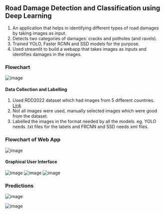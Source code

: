 ## Road Damage Detection and Classification using Deep Learning
1. An application that helps in identifying different types of road damages by taking images as input.
2. Detects two categories of damages: cracks and potholes (and ravels).
3. Trained YOLO, Faster RCNN and SSD models for the purpose.
4. Used streamlit to build a webapp that takes images as inputs and identifies damages in the images.

### Flowchart
![image](https://github.com/AkashKhatrii/react-chat/assets/65164913/768122b7-726c-4b8a-9115-cb9228b4716c)

#### Data Collection and Labelling
1. Used RDD2022 dataset which had images from 5 different countries. <a href="https://figshare.com/articles/dataset/RDD2022_-_The_multi-national_Road_Damage_Dataset_released_through_CRDDC_2022/21431547">Link</a>
2. Not all images were used, manually selected images which were good from the dataset.
3. Labelled the images in the format needed by all the models. eg. YOLO needs .txt files for the labels and FRCNN and SSD needs xml files.

### Flowchart of Web App
![image](https://github.com/AkashKhatrii/react-chat/assets/65164913/f3189f13-5b6d-44fc-9b07-2eb291faecac)

#### Graphical User Interface
![image](https://github.com/AkashKhatrii/react-chat/assets/65164913/9c395c05-2a77-47bd-a065-dbe20a0ab438)
![image](https://github.com/AkashKhatrii/react-chat/assets/65164913/f7ad49ad-de3b-44a3-a0f3-3107d2ffffc1)
![image](https://github.com/AkashKhatrii/react-chat/assets/65164913/cfb2a906-9217-47a6-a53e-d8d1cf67a2b7)

### Predictions
![image](https://github.com/AkashKhatrii/react-chat/assets/65164913/3e6131c7-0989-4ee5-8f27-20fbecc14cb1)

![image](https://github.com/AkashKhatrii/react-chat/assets/65164913/7c1ea843-428e-48f0-a7f5-3fb7334121a7)


